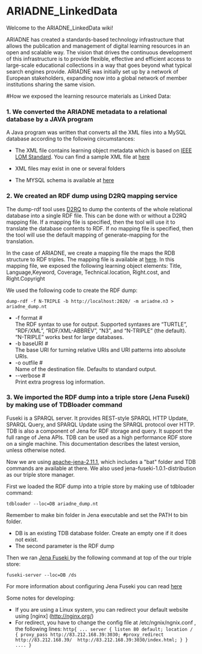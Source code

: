 ARIADNE_LinkedData
==================

Welcome to the ARIADNE_LinkedData wiki!

ARIADNE has created a standards-based technology infrastructure that allows the publication and management of digital learning resources in an open and scalable way. The vision that drives the continuous development of this infrastructure is to provide flexible, effective and efficient access to large-scale educational collections in a way that goes beyond what typical search engines provide. ARIADNE was initially set up by a network of European stakeholders, expanding now into a global network of member institutions sharing the same vision.

#How we exposed the learning resource materials as Linked Data:
### 1. We converted the ARIADNE metadata to a relational database by a JAVA program

A Java program was written that converts all the XML files into a MySQL database according to the following circumstances: 
* The XML file contains learning object metadata which is based on [IEEE LOM Standard](http://ltsc.ieee.org/wg12/files/LOM_1484_12_1_v1_Final_Draft.pdf). You can find a sample XML file at [here](http://www.erajabi.com/uploads/lom.xml)

* XML files may exist in one or several folders
* The MYSQL schema is available at [here](http://www.erajabi.com/uploads/blankAriadne.sql)

### 2. We created an RDF dump using D2RQ mapping service

The dump-rdf tool uses [D2RQ](http://d2rq.org/) to dump the contents of the whole relational database into a single RDF file. This can be done with or without a D2RQ mapping file. If a mapping file is specified, then the tool will use it to translate the database contents to RDF. If no mapping file is specified, then the tool will use the default mapping of generate-mapping for the translation.

In the case of ARIADNE, we create a mapping file the maps the RDB structure to RDF triples. The mapping file is available at [here](http://www.erajabi.com/uploads/ariadne_keywords.n3). In this mapping file, we exposed the following learning object elements: Title, Language,Keyword, Coverage, Technical.location, Right.cost, and Right.Copyright

We used the following code to create the RDF dump:

`dump-rdf -f N-TRIPLE -b http://localhost:2020/ -m ariadne.n3 > ariadne_dump.nt`

* -f format #
<br>The RDF syntax to use for output. Supported syntaxes are “TURTLE”, “RDF/XML”, “RDF/XML-ABBREV”, “N3”, and “N-TRIPLE” (the default). “N-TRIPLE” works best for large databases.
* -b baseURI #
<br>The base URI for turning relative URIs and URI patterns into absolute URIs.
* -o outfile #
<br>Name of the destination file. Defaults to standard output.
* --verbose #
<br>Print extra progress log information.

### 3. We imported the RDF dump into a triple store (Jena Fuseki) by making use of TDBloader command

Fuseki is a SPARQL server. It provides REST-style SPARQL HTTP Update, SPARQL Query, and SPARQL Update using the SPARQL protocol over HTTP. <br>
TDB is also a component of Jena for RDF storage and query. It support the full range of Jena APIs. TDB can be used as a high performance RDF store on a single machine. This documentation describes the latest version, unless otherwise noted.

Now we are using [apache-jena-2.11.1](http://jena.apache.org/download/index.cgi), which includes a "bat" folder and TDB commands are available at there. We also used jena-fuseki-1.0.1-distribution as our triple store manager.

First we loaded the RDF dump into a triple store by making use of tdbloader command: 

`tdbloader --loc=DB ariadne_dump.nt`

Remember to make bin folder in Jena executable and set the PATH to bin folder. 

* DB is an existing TDB database folder. Create an empty one if it does not exist.
* The second parameter is the RDF dump

Then we ran [Jena Fuseki ](http://jena.apache.org/documentation/serving_data/) by the following command at top of the our triple store:

`fuseki-server --loc=DB /ds` 

For more information about configuring Jena Fuseki you can read [here ](http://jena.apache.org/documentation/serving_data/)

Some notes for developing:

- If you are using a Linux system, you can redirect your default website using [nginx] (http://nginx.org/)
- For redirect, you have to change the config file at /etc/ngnix/ngnix.conf , the following lines:
`http{
    ...
   server {
	  listen 80 default;
	  location / {
		 proxy_pass http://83.212.168.39:3030;
		 #proxy_redirect http://83.212.168.39/  http://83.212.168.39:3030/index.html;
	  }
	}   
  ....
}`
